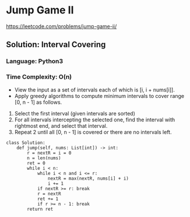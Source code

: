 # Jump Game II
https://leetcode.com/problems/jump-game-ii/

## Solution: Interval Covering
### Language: Python3
### Time Complexity: O(n)

*   View the input as a set of intervals each of which is [i, i + nums[i]].
*   Apply greedy algorithms to compute minimum intervals to cover range [0, n - 1] as follows.
1. Select the first interval (given intervals are sorted)
2. For all intervals intercepting the selected one, find the interval with rightmost end, and select that interval.
3. Repeat 2 until all [0, n - 1] is covered or there are no intervals left.

```
class Solution:
    def jump(self, nums: List[int]) -> int:
        r = nextR = i = 0
        n = len(nums)
        ret = 0
        while i < n:
            while i < n and i <= r:
                nextR = max(nextR, nums[i] + i)
                i += 1
            if nextR >= r: break
            r = nextR
            ret += 1
            if r >= n - 1: break
        return ret
```
